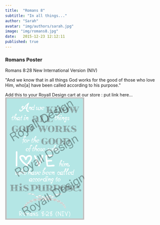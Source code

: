 ```yaml
---
title:  "Romans 8"
subtitle: "In all things..."
author: "Sarah"
avatar: "img/authors/sarah.jpg"
image: "img/romans8.jpg"
date:   2015-12-23 12:12:11
published: true
---
```


### Romans Poster
Romans 8:28 New International Version (NIV)

"And we know that in all things God works for the good of those who love Him, who[a] have been called according to his purpose."

Add this to your Royall Design cart at our store : put link here...
<img src="img/romans8.jpg" alt="Romans 8" style="width:256px;">
